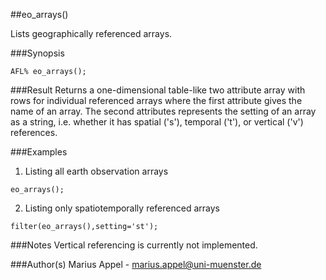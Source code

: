 ##eo_arrays()

Lists geographically referenced arrays.

###Synopsis
```
AFL% eo_arrays();
```



###Result
Returns a one-dimensional table-like two attribute array with rows for individual referenced arrays where the first attribute gives the name of an array.
The second attributes represents the setting of an array as a string, i.e. whether it has spatial ('s'), temporal ('t'), or vertical ('v') references.


###Examples
1. Listing all earth observation arrays
```
eo_arrays();
```

2. Listing only spatiotemporally referenced arrays
```
filter(eo_arrays(),setting='st');
```

###Notes
Vertical referencing is currently not implemented.

###Author(s)
Marius Appel - <marius.appel@uni-muenster.de>